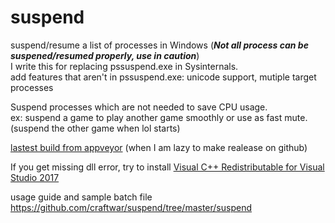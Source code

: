 # suspend
suspend/resume a list of processes in Windows (***Not all process can be suspened/resumed properly, use in caution***)  
I write this for replacing pssuspend.exe in Sysinternals.  
add features that aren't in pssuspend.exe: unicode support, mutiple target processes  
  
Suspend processes which are not needed to save CPU usage.  
ex: suspend a game to play another game smoothly or use as fast mute. (suspend the other game when lol starts)  

[lastest build from appveyor](https://ci.appveyor.com/api/projects/craftwar_appveyor/suspend/artifacts/suspend%20with%20docs.7z?branch=master) (when I am lazy to make realease on github)  

If you get missing dll error, try to install [Visual C++ Redistributable for Visual Studio 2017](https://go.microsoft.com/fwlink/?LinkId=746571)  

usage guide and sample batch file  
https://github.com/craftwar/suspend/tree/master/suspend
